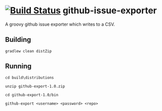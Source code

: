 [![Build Status](https://travis-ci.org/sam-lewis/github-issue-exporter.svg?branch=master)](https://travis-ci.org/sam-lewis/github-issue-exporter)
github-issue-exporter
=====================

A groovy github issue exporter which writes to a CSV.

Building
--------

`gradlew clean distZip` 


Running
--------
`cd build\distributions`

`unzip github-export-1.0.zip`

`cd github-export-1.0/bin`

`github-export <username> <password> <repo>`
